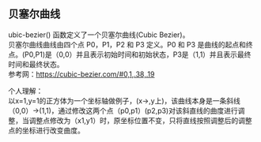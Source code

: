 ## 贝塞尔曲线
ubic-bezier() 函数定义了一个贝塞尔曲线(Cubic Bezier)。   
贝塞尔曲线曲线由四个点 P0，P1，P2 和 P3 定义。P0 和 P3 是曲线的起点和终点。(P0,P1)是（0,0）并且表示初始时间和初始状态，P3是（1,1）并且表示最终时间和最终状态。  
参考网：https://cubic-bezier.com/#0,1,.38,.19  

个人理解：  
以x=1,y=1的正方体为一个坐标轴做例子，(x→,y上)，该曲线本身是一条斜线（0,0）->(1,1)，通过修改这两个点（p0,p1）(p2,p3)对该斜直线的曲度进行调整，当调整点修改为（x1,y1）时，原坐标位置不变，只将直线按照调整后的调整点的坐标进行改变曲度。
